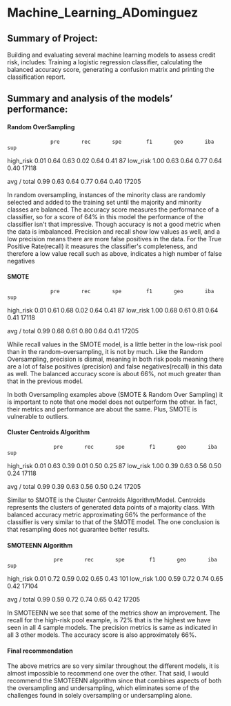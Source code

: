 # Machine_Learning_ADominguez

## Summary of Project:

Building and evaluating several machine learning models to assess credit risk, includes: Training a logistic regression classifier, calculating the balanced accuracy score, generating a confusion matrix and printing the classification report.


## Summary and analysis of the models’ performance:

#### Random OverSampling
                  pre       rec       spe        f1       geo       iba       sup

  high_risk       0.01      0.64      0.63      0.02      0.64      0.41        87
   low_risk       1.00      0.63      0.64      0.77      0.64      0.40     17118

avg / total       0.99      0.63      0.64      0.77      0.64      0.40     17205

In random oversampling, instances of the minority class are randomly selected and added to the training set until the majority and minority classes are balanced. The accuracy score measures the performance of a classifier, so for a score of 64% in this model the performance of the classifier isn't that impressive. Though accuracy is not a good metric when the data is imbalanced. Precision and recall show low values as well, and a low precision means there are more false positives in the data. For the True Positive Rate(recall) it measures the classifier's completeness, and therefore a low value recall such as above, indicates a high number of false negatives 


#### SMOTE 
                  pre       rec       spe        f1       geo       iba       sup

  high_risk       0.01      0.61      0.68      0.02      0.64      0.41        87
   low_risk       1.00      0.68      0.61      0.81      0.64      0.41     17118

avg / total       0.99      0.68      0.61      0.80      0.64      0.41     17205

While recall values in the SMOTE model, is a little better in the low-risk pool than in the random-oversampling, it is not by much. Like the Random Oversampling, precision is dismal, meaning in both risk pools meaning there are a lot of false positives (precision) and false negatives(recall) in this data as well. The balanced accuracy score is about 66%, not much greater than that in the previous model.

In both Oversampling examples above (SMOTE & Random Over Sampling) it is important to note that one model does not outperform the other. In fact, their metrics and performance are about the same. Plus, SMOTE is vulnerable to outliers.



#### Cluster Centroids Algorithm
                   pre       rec       spe        f1       geo       iba       sup

  high_risk       0.01      0.63      0.39      0.01      0.50      0.25        87
   low_risk       1.00      0.39      0.63      0.56      0.50      0.24     17118

avg / total       0.99      0.39      0.63      0.56      0.50      0.24     17205

Similar to SMOTE is the Cluster Centroids Algorithm/Model. Centroids represents the clusters of generated data points of a majority class. With balanced accuracy metric approximating 66% the performance of the classifier is very similar to that of the SMOTE model. 
The one conclusion is that resampling does not guarantee better results.

#### SMOTEENN Algorithm
                   pre       rec       spe        f1       geo       iba       sup

  high_risk       0.01      0.72      0.59      0.02      0.65      0.43       101
   low_risk       1.00      0.59      0.72      0.74      0.65      0.42     17104

avg / total       0.99      0.59      0.72      0.74      0.65      0.42     17205

In SMOTEENN we see that some of the metrics show an improvement. The recall for the high-risk pool example, is 72% that is the highest we have seen in all 4 sample models. The precision metrics is same as indicated in all 3 other models. The accuracy score is also approximately 66%.


#### Final recommendation

The above metrics are so very similar throughout the different models, it is almost impossible to recommend one over the other.
That said, I would recommend the SMOTEENN algorithm since that combines aspects of both the oversampling and undersampling, which eliminates some of the challenges found in solely oversampling or undersampling alone. 
